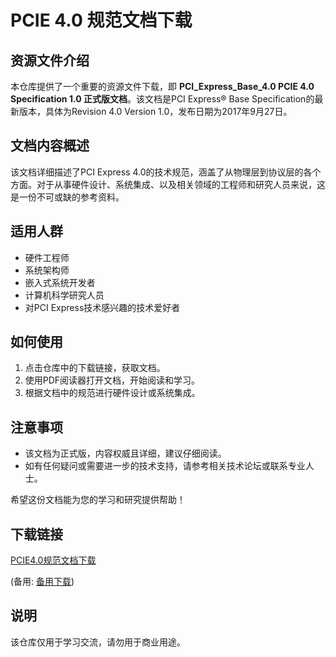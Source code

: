 # PCIE 4.0 规范文档下载

## 资源文件介绍

本仓库提供了一个重要的资源文件下载，即 **PCI_Express_Base_4.0 PCIE 4.0 Specification 1.0 正式版文档**。该文档是PCI Express® Base Specification的最新版本，具体为Revision 4.0 Version 1.0，发布日期为2017年9月27日。

## 文档内容概述

该文档详细描述了PCI Express 4.0的技术规范，涵盖了从物理层到协议层的各个方面。对于从事硬件设计、系统集成、以及相关领域的工程师和研究人员来说，这是一份不可或缺的参考资料。

## 适用人群

- 硬件工程师
- 系统架构师
- 嵌入式系统开发者
- 计算机科学研究人员
- 对PCI Express技术感兴趣的技术爱好者

## 如何使用

1. 点击仓库中的下载链接，获取文档。
2. 使用PDF阅读器打开文档，开始阅读和学习。
3. 根据文档中的规范进行硬件设计或系统集成。

## 注意事项

- 该文档为正式版，内容权威且详细，建议仔细阅读。
- 如有任何疑问或需要进一步的技术支持，请参考相关技术论坛或联系专业人士。

希望这份文档能为您的学习和研究提供帮助！

## 下载链接
[PCIE4.0规范文档下载](https://pan.quark.cn/s/cd48a2cc91cb) 

(备用: [备用下载](https://pan.baidu.com/s/1d5RrkyddXr_HQksRuqckaw?pwd=d9ew))

## 说明

该仓库仅用于学习交流，请勿用于商业用途。
